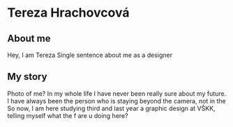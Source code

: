 # Tereza Hrachovcová
## About me 
Hey, I am Tereza
Single sentence about me as a designer
## My story
Photo of me?
In my whole life I have never been really sure about my future.
I have always been the person who is staying beyond the camera, not in the 
So now, I am here studying third and last year a graphic design at VŠKK, telling myself what the f are u doing here?

